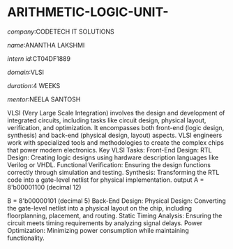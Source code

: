 # ARITHMETIC-LOGIC-UNIT-

*company*:CODETECH IT SOLUTIONS

*name*:ANANTHA LAKSHMI

*intern id*:CT04DF1889

*domain*:VLSI

*duration*:4 WEEKS

*mentor*:NEELA SANTOSH

VLSI (Very Large Scale Integration) involves the design and development of integrated circuits, including tasks like circuit design, physical layout, verification, and optimization. It encompasses both front-end (logic design, synthesis) and back-end (physical design, layout) aspects. VLSI engineers work with specialized tools and methodologies to create the complex chips that power modern electronics. 
Key VLSI Tasks:
Front-End Design:
RTL Design: Creating logic designs using hardware description languages like Verilog or VHDL. 
Functional Verification: Ensuring the design functions correctly through simulation and testing. 
Synthesis: Transforming the RTL code into a gate-level netlist for physical implementation.
output
A = 8'b00001100 (decimal 12)

B = 8'b00000101 (decimal 5)
Back-End Design:
Physical Design: Converting the gate-level netlist into a physical layout on the chip, including floorplanning, placement, and routing. 
Static Timing Analysis: Ensuring the circuit meets timing requirements by analyzing signal delays. 
Power Optimization: Minimizing power consumption while maintaining functionality.


